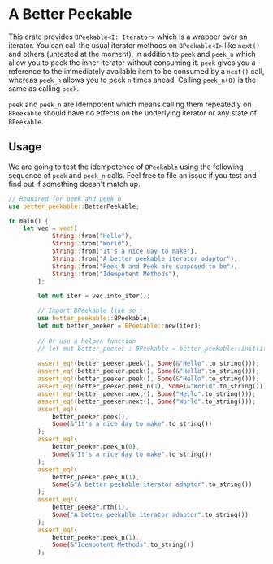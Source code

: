 # A Better Peekable

This crate provides `BPeekable<I: Iterator>` which is a wrapper over an iterator. You can call the usual iterator methods on `BPeekable<I>` like `next()` and others (untested at the moment), in addition to `peek` and `peek_n` which allow you to peek the inner iterator without consuming it. `peek` gives you a reference to the immediately available item to be consumed by a `next()` call, whereas `peek_n` allows you to peek `n` times ahead. Calling `peek_n(0)` is the same as calling `peek`.

`peek` and `peek_n` are idempotent which means calling them repeatedly on `BPeekable` should have no effects on the underlying iterator or any state of `BPeekable`.

## Usage

We are going to test the idempotence of `BPeekable` using the following sequence of `peek` and `peek_n` calls. 
Feel free to file an issue if you test and find out if something doesn't match up.

```rust
// Required for peek and peek_n 
use better_peekable::BetterPeekable;

fn main() {
    let vec = vec![
            String::from("Hello"),
            String::from("World"),
            String::from("It's a nice day to make"),
            String::from("A better peekable iterator adaptor"),
            String::from("Peek_N and Peek are supposed to be"),
            String::from("Idempotent Methods"),
        ];

        let mut iter = vec.into_iter();

        // Import BPeekable like so : 
        use better_peekable::BPeekable;
        let mut better_peeker = BPeekable::new(iter);
        
        // Or use a helper function 
        // let mut better_peeker : BPeekable = better_peekable::init(iter);
       
        assert_eq!(better_peeker.peek(), Some(&"Hello".to_string()));
        assert_eq!(better_peeker.peek(), Some(&"Hello".to_string()));
        assert_eq!(better_peeker.peek(), Some(&"Hello".to_string()));
        assert_eq!(better_peeker.peek_n(1), Some(&"World".to_string()));
        assert_eq!(better_peeker.next(), Some("Hello".to_string()));
        assert_eq!(better_peeker.next(), Some("World".to_string()));
        assert_eq!(
            better_peeker.peek(),
            Some(&"It's a nice day to make".to_string())
        );
        assert_eq!(
            better_peeker.peek_n(0),
            Some(&"It's a nice day to make".to_string())
        );
        assert_eq!(
            better_peeker.peek_n(1),
            Some(&"A better peekable iterator adaptor".to_string())
        );
        assert_eq!(
            better_peeker.nth(1),
            Some("A better peekable iterator adaptor".to_string())
        );
        assert_eq!(
            better_peeker.peek_n(1),
            Some(&"Idempotent Methods".to_string())
        );
```

